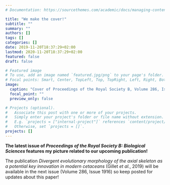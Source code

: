 ```yaml
---
# Documentation: https://sourcethemes.com/academic/docs/managing-content/

title: "We make the cover!"
subtitle: ""
summary: ""
authors: []
tags: []
categories: []
date: 2019-11-20T18:37:29+02:00
lastmod: 2020-11-20T18:37:29+02:00
featured: false
draft: false

# Featured image
# To use, add an image named `featured.jpg/png` to your page's folder.
# Focal points: Smart, Center, TopLeft, Top, TopRight, Left, Right, BottomLeft, Bottom, BottomRight.
image:
  caption: "Cover of Proceedings of the Royal Society B, Volume 286, Issue 1915"
  focal_point: ""
  preview_only: false

# Projects (optional).
#   Associate this post with one or more of your projects.
#   Simply enter your project's folder or file name without extension.
#   E.g. `projects = ["internal-project"]` references `content/project/deep-learning/index.md`.
#   Otherwise, set `projects = []`.
projects: []
---
```


**The latest issue of *Proceedings of the Royal Society B: Biological Sciences* features my picture related to our upcoming publication!**

The publication *Divergent evolutionary morphology of the axial skeleton as a potential key innovation in modern cetaceans* (Gillet *et al.*, 2019) will be available in the next issue (Volume 286, Issue 1916) so keep posted for updates about this paper!